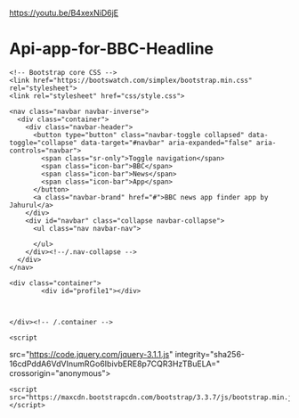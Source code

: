 https://youtu.be/B4xexNiD6jE

# Api-app-for-BBC-Headline
<!DOCTYPE html>
<html lang="en">
  <head>
    <meta charset="utf-8">
    <meta http-equiv="X-UA-Compatible" content="IE=edge">
    <meta name="viewport" content="width=device-width, initial-scale=1">
    <title>BBC latest -news</title>

    <!-- Bootstrap core CSS -->
    <link href="https://bootswatch.com/simplex/bootstrap.min.css" rel="stylesheet">
    <link rel="stylesheet" href="css/style.css">
  </head>

  <body>

    <nav class="navbar navbar-inverse">
      <div class="container">
        <div class="navbar-header">
          <button type="button" class="navbar-toggle collapsed" data-toggle="collapse" data-target="#navbar" aria-expanded="false" aria-controls="navbar">
            <span class="sr-only">Toggle navigation</span>
            <span class="icon-bar">BBC</span>
            <span class="icon-bar">News</span>
            <span class="icon-bar">App</span>
          </button>
          <a class="navbar-brand" href="#">BBC news app finder app by Jahurul</a>
        </div>
        <div id="navbar" class="collapse navbar-collapse">
          <ul class="nav navbar-nav">

          </ul>
        </div><!--/.nav-collapse -->
      </div>
    </nav>

    <div class="container">
            <div id="profile1"></div>
      
   

    </div><!-- /.container -->

    <script
  src="https://code.jquery.com/jquery-3.1.1.js"
  integrity="sha256-16cdPddA6VdVInumRGo6IbivbERE8p7CQR3HzTBuELA="
  crossorigin="anonymous"></script>
  
    <script src="https://maxcdn.bootstrapcdn.com/bootstrap/3.3.7/js/bootstrap.min.js"></script>
   <!-- <script src="js/main.js"></script>-->
   <script>
$(document).ready(function(){
   // $("#Search").keyup(function(e){
//var num=e.target.value;
//console.log(num);
$.ajax({

 url:'https://newsapi.org/v1/articles?source=bbc-news&sortBy=top&apiKey=92638b5c190a49319ed6e391cff00cfb',

    }).done(function(data){
       console.log(data);
    for(var i=0;i<data.articles.length;i++){
       $('#profile1').append(`
          <p> <img src="${data.articles[i].urlToImage}"></p>
           <br/>
           <a href="http://www.bbc.com/news/world" <h3 class="panel-title">Title:${data.articles[i].title}</h3></a>
            
            <br/>
            <h3 class="panel-title">Author:${data.articles[i].author}</h3>
             
            <h3 class="panel-title">Description:${data.articles[i].description}</h3>
             <br/>
           `);


       }
      });    
     
    });
     </script>
  </body>
</html>

